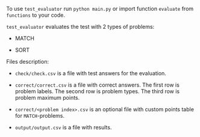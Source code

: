 To use `test_evaluator` run `python main.py` or import function `evaluate` from `functions` to your code.

`test_evaluator` evaluates the test with 2 types of problems:
 
* MATCH

* SORT

Files description:

* `check/check.csv` is a file with test answers for the evaluation.

* `correct/correct.csv` is a file with correct answers.
The first row is problem labels.
The second row is problem types.
The third row is problem maximum points.

* `correct/<problem index>.csv` is an optional file with custom points table for `MATCH`-problems.

* `output/output.csv` is a file with results.
